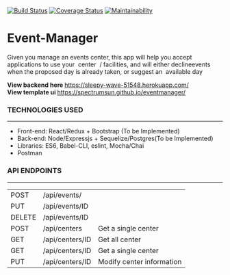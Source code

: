 [![Build Status](https://travis-ci.org/Spectrumsun/eventmanager.svg?branch=develop)](https://travis-ci.org/Spectrumsun/eventmanager)
[![Coverage Status](https://coveralls.io/repos/github/Spectrumsun/eventmanager/badge.svg?branch=develop)](https://coveralls.io/github/Spectrumsun/eventmanager?branch=develop)
[![Maintainability](https://api.codeclimate.com/v1/badges/f12b2146b1c46953b97a/maintainability)](https://codeclimate.com/github/Spectrumsun/eventmanager/maintainability)

# Event-Manager
Given you manage​ ​an​ ​events​ ​center,​ ​this​ ​app​ ​will​ ​help​ ​you​ ​accept​ ​applications​ ​to​ ​use​ ​your​ ​
center  /​ ​facilities,​ ​and​ ​will​ ​either​ ​decline​ ​events​ ​when​ ​the​ ​proposed day is already taken,
or suggest an  available day  


<b>View backend here </b> https://sleepy-wave-51548.herokuapp.com/<br>
<b>View template ui </b> https://spectrumsun.github.io/eventmanager/

<h3>TECHNOLOGIES USED</h3>
<hr>
<ul>
  <li>Front-end: React/Redux + Bootstrap (To be Implemented)</li>
  <li>Back-end: Node/Expressjs + Sequelize/Postgres(To be Implemented)</li>
  <li>Libraries: ES6, Babel-CLI, eslint, Mocha/Chai</li>
  <li>Postman</li>
</ul>


<h3>API ENDPOINTS</h3>
<hr>
<table>
  <tr>
      <td>POST</td>
      <td>/api/events/</td>
  </tr>
  <tr>
      <td>PUT</td>
      <td>/api/events/ID</td>
  </tr>
  <tr>
      <td>DELETE</td>
      <td>/api/events/ID</td>
  </tr>
  <tr>
      <td>POST</td>
      <td>/api/centers</td>
      <td>Get a single center</td>
  </tr>
  <tr>
      <td>GET</td>
      <td>/api/centers/ID</td>
      <td>Get all center</td>
  </tr>
   <tr>
      <td>GET</td>
      <td>/api/centers/ID</td>
      <td>Get a single center</td>
  </tr>
  <tr>
      <td>PUT</td>
      <td>/api/centers/ID<bookId></td>
      <td>Modify center information</td>
  </tr> 
</table>




